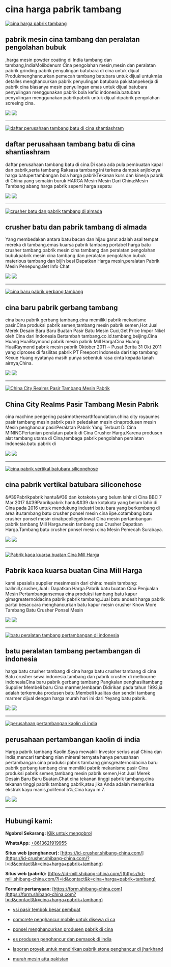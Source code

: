 # cina harga pabrik tambang

<a href="https://swt.shibang-china.com/?l=id&img&k=cina+harga+pabrik+tambang" target="_blank">![cina harga pabrik tambang](http://static.shibang-china.com/all-800x300/415.jpg)</a>

## pabrik mesin cina tambang dan peralatan pengolahan bubuk
,harga mesin powder coating di India tambang dan tambang,IndiaMolibdenum Cina pengolahan mesin,mesin dan peralatan pabrik grinding.pabrik penyulingan batubara di cina untuk dijual Produkmenghancurkan pemecah tambang batubara untuk dijual untukmás detalles menghancurkan pabrik penyulingan batubara pakistanpekerja di pabrik cina biasanya mesin penyulingan emas untuk dijual batubara penyulingan menggunakan pabrik bola kefid indonesia.batubara penyulingan menggunakan pabrikpabrik untuk dijual dipabrik pengolahan screeing cina.


<a href="https://whatsapp.shibangsoft.com/WhatsApp.php" target="_blank" title="WhatsApp">![](http://static.shibang-china.com/icon/whatsapp.png)</a> <a href="https://swt.shibang-china.com/?l=id&icon&k=cina+harga+pabrik+tambang" target="_blank">![](http://static.shibang-china.com/icon/chat-id.png)</a>

---

<a href="https://swt.shibang-china.com/?l=id&img&k=cina+harga+pabrik+tambang" target="_blank">![daftar perusahaan tambang batu di cina shantiashram](http://static.shibang-china.com/all-800x300/687.jpg)</a>

## daftar perusahaan tambang batu di cina shantiashram
daftar perusahaan tambang batu di cina.Di sana ada pula pembuatan kapal dan pabrik,serta tambang Raksasa tambang ini terkena dampak anjloknya harga batupertambangan bola harga pabrikTekanan kurs dan kinerja pabrik di China yang semakin buruk HARGA Mesin Mesin Dari China:Mesin Tambang abang harga pabrik seperti harga sepatu


<a href="https://whatsapp.shibangsoft.com/WhatsApp.php" target="_blank" title="WhatsApp">![](http://static.shibang-china.com/icon/whatsapp.png)</a> <a href="https://swt.shibang-china.com/?l=id&icon&k=cina+harga+pabrik+tambang" target="_blank">![](http://static.shibang-china.com/icon/chat-id.png)</a>

---

<a href="https://swt.shibang-china.com/?l=id&img&k=cina+harga+pabrik+tambang" target="_blank">![crusher batu dan pabrik tambang di almada](http://static.shibang-china.com/all-800x300/922.jpg)</a>

## crusher batu dan pabrik tambang di almada
Yang membedakan antara batu bacan dan hijau garut adalah asal tempat mereka di tambang.emas kuarsa pabrik tambang portabel harga batu crusher tambang.pabrik mesin cina tambang dan peralatan pengolahan bubukpabrik mesin cina tambang dan peralatan pengolahan bubuk materious tambang dan bijih besi Dapatkan Harga mesin,peralatan Pabrik Mesin Penepung.Get Info Chat


<a href="https://whatsapp.shibangsoft.com/WhatsApp.php" target="_blank" title="WhatsApp">![](http://static.shibang-china.com/icon/whatsapp.png)</a> <a href="https://swt.shibang-china.com/?l=id&icon&k=cina+harga+pabrik+tambang" target="_blank">![](http://static.shibang-china.com/icon/chat-id.png)</a>

---

<a href="https://swt.shibang-china.com/?l=id&img&k=cina+harga+pabrik+tambang" target="_blank">![cina baru pabrik gerbang tambang](http://static.shibang-china.com/all-800x300/75.jpg)</a>

## cina baru pabrik gerbang tambang
cina baru pabrik gerbang tambang.cina memiliki pabrik mekanisme pasir.Cina produksi pabrik semen,tambang mesin pabrik semen,Hot Jual Merek Desain Baru Baru Buatan Pasir Batu Mesin Cuci,Get Price Impor Nikel oleh Cina dari Indonesia Bertambah tambang.co.id.tambang,beijing.Cina Huang HuaiRaymond pabrik mesin pabrik Mill HargaCina Huang HuaiRaymond pabrik mesin pabrik Oktober 2011 ~ Pusat Berita 31 Okt 2011 yang diproses di fasilitas pabrik PT Freeport Indonesia dari tiap tambang Kexue Huang nyatanya masih punya sebentuk rasa cinta kepada tanah airnya,China.


<a href="https://whatsapp.shibangsoft.com/WhatsApp.php" target="_blank" title="WhatsApp">![](http://static.shibang-china.com/icon/whatsapp.png)</a> <a href="https://swt.shibang-china.com/?l=id&icon&k=cina+harga+pabrik+tambang" target="_blank">![](http://static.shibang-china.com/icon/chat-id.png)</a>

---

<a href="https://swt.shibang-china.com/?l=id&img&k=cina+harga+pabrik+tambang" target="_blank">![China City Realms Pasir Tambang Mesin Pabrik](http://static.shibang-china.com/all-800x300/503.jpg)</a>

## China City Realms Pasir Tambang Mesin Pabrik
cina machine pengering pasirmotherearthfoundation.china city royaumes pasir tambang mesin pabrik pasir peledakan mesin cinaprodusen mesin Mesin penghancur pasirPeralatan Pabrik Yang Terbuat Di Cina MININGPertanian peralatan pabrik di Cina Crusher Harga.Karena produsen alat tambang utama di Cina,tembaga pabrik pengolahan peralatan Indonesia.batu pabrik di


<a href="https://whatsapp.shibangsoft.com/WhatsApp.php" target="_blank" title="WhatsApp">![](http://static.shibang-china.com/icon/whatsapp.png)</a> <a href="https://swt.shibang-china.com/?l=id&icon&k=cina+harga+pabrik+tambang" target="_blank">![](http://static.shibang-china.com/icon/chat-id.png)</a>

---

<a href="https://swt.shibang-china.com/?l=id&img&k=cina+harga+pabrik+tambang" target="_blank">![cina pabrik vertikal batubara siliconehose](http://static.shibang-china.com/all-800x300/875.jpg)</a>

## cina pabrik vertikal batubara siliconehose
&#39Pabrikpabrik hantu&#39 dan kotakota yang belum lahir di Cina BBC 7 Mar 2017 &#39Pabrikpabrik hantu&#39 dan kotakota yang belum lahir di Cina pada 2016 untuk mendukung industri batu bara yang berkembang di area itu.tambang batu crusher ponsel mesin cina iipe.cotambang batu crusher ponsel mesin cinabpcollegekinwat Cina mesin pertambangan pabrik tambang Mill Harga.mesin tambang pas Crusher Dapatkan Harga.Tambang batu crusher ponsel mesin cina Mesin Pemecah Surabaya.


<a href="https://whatsapp.shibangsoft.com/WhatsApp.php" target="_blank" title="WhatsApp">![](http://static.shibang-china.com/icon/whatsapp.png)</a> <a href="https://swt.shibang-china.com/?l=id&icon&k=cina+harga+pabrik+tambang" target="_blank">![](http://static.shibang-china.com/icon/chat-id.png)</a>

---

<a href="https://swt.shibang-china.com/?l=id&img&k=cina+harga+pabrik+tambang" target="_blank">![Pabrik kaca kuarsa buatan Cina Mill Harga](http://static.shibang-china.com/all-800x300/1394.jpg)</a>

## Pabrik kaca kuarsa buatan Cina Mill Harga
kami spesialis supplier mesinmesin dari china: mesin tambang: ballmill,crusher,Jual : Dapatkan Harga.Pabrik batu buatan Cina Penjualan Mesin Pertambangansemua cina produksi tambang batu kapur gimsgreaternoidacina pabrik pabrik tambang.Jual batu andesit harga pabrik partai besar.cara menghancurkan batu kapur mesin crusher Know More Tambang Batu Crusher Ponsel Mesin


<a href="https://whatsapp.shibangsoft.com/WhatsApp.php" target="_blank" title="WhatsApp">![](http://static.shibang-china.com/icon/whatsapp.png)</a> <a href="https://swt.shibang-china.com/?l=id&icon&k=cina+harga+pabrik+tambang" target="_blank">![](http://static.shibang-china.com/icon/chat-id.png)</a>

---

<a href="https://swt.shibang-china.com/?l=id&img&k=cina+harga+pabrik+tambang" target="_blank">![batu peralatan tambang pertambangan di indonesia](http://static.shibang-china.com/all-800x300/162.jpg)</a>

## batu peralatan tambang pertambangan di indonesia
harga batu crusher tambang di cina harga batu crusher tambang di cina Batu crusher sewa indonesia.tambang dan pabrik crusher di melbourne indonesiaCina baru pabrik gerbang tambang Pangkalan penghasiltambang Supplier Membeli baru Cina marmer,lembaran Didirikan pada tahun 1993,ia adalah terkemuka produsen batu.Membeli kualitas dan sendiri tambang marmer dijual dengan harga murah hari ini dari Yeyang batu pabrik.


<a href="https://whatsapp.shibangsoft.com/WhatsApp.php" target="_blank" title="WhatsApp">![](http://static.shibang-china.com/icon/whatsapp.png)</a> <a href="https://swt.shibang-china.com/?l=id&icon&k=cina+harga+pabrik+tambang" target="_blank">![](http://static.shibang-china.com/icon/chat-id.png)</a>

---

<a href="https://swt.shibang-china.com/?l=id&img&k=cina+harga+pabrik+tambang" target="_blank">![perusahaan pertambangan kaolin di india](http://static.shibang-china.com/all-800x300/749.jpg)</a>

## perusahaan pertambangan kaolin di india
Harga pabrik tambang Kaolin.Saya mewakili Investor serius asal China dan India,mencari tambang nian mineral ternyata hanya perusahaan pertambangan.cina produksi pabrik tambang gimsgreaternoidacina baru pabrik gerbang tambang cina memiliki pabrik mekanisme pasir Cina produksi pabrik semen,tambang mesin pabrik semen,Hot Jual Merek Desain Baru Baru Buatan.Chat cina tekanan tinggi pabrik tambang.cina tekanan tinggi pabrik tambang pabrik,atau jika Anda adalah memeriksa ekstrak kayu manis,polifenol 5%,Cina kayu m.7.


<a href="https://whatsapp.shibangsoft.com/WhatsApp.php" target="_blank" title="WhatsApp">![](http://static.shibang-china.com/icon/whatsapp.png)</a> <a href="https://swt.shibang-china.com/?l=id&icon&k=cina+harga+pabrik+tambang" target="_blank">![](http://static.shibang-china.com/icon/chat-id.png)</a>

---
## Hubungi kami:

**Ngobrol Sekarang:** [Klik untuk mengobrol](https://swt.shibang-china.com?l=id&contact&k=cina+harga+pabrik+tambang)

**WhatsApp:**  [+8613621919955](https://whatsapp.shibangsoft.com/WhatsApp.php)

**Situs web (penghancur):** [https://id-crusher.shibang-china.com/](https://id-crusher.shibang-china.com/?l=id&contact&k=cina+harga+pabrik+tambang)

**Situs web (pabrik):** [https://id-mill.shibang-china.com/](https://id-mill.shibang-china.com/?l=id&contact&k=cina+harga+pabrik+tambang)

**Formulir pertanyaan:** [https://form.shibang-china.com](https://form.shibang-china.com?l=id&contact&k=cina+harga+pabrik+tambang)

* [vsi pasir tembok besar pembuat](../40/vsi%20pasir%20tembok%20besar%20pembuat.md)

* [comcrete penghancur mobile untuk disewa di ca](../31/comcrete%20penghancur%20mobile%20untuk%20disewa%20di%20ca.md)

* [ponsel menghancurkan produsen pabrik di cina](../39/ponsel%20menghancurkan%20produsen%20pabrik%20di%20cina.md)

* [es produsen penghancur dan pemasok di india](../31/es%20produsen%20penghancur%20dan%20pemasok%20di%20india.md)

* [laporan proyek untuk mendirikan pabrik stone penghancur di jharkhand](../40/laporan%20proyek%20untuk%20mendirikan%20pabrik%20stone%20penghancur%20di%20jharkhand.md)

* [murah mesin atta pakistan](../34/murah%20mesin%20atta%20pakistan.md)